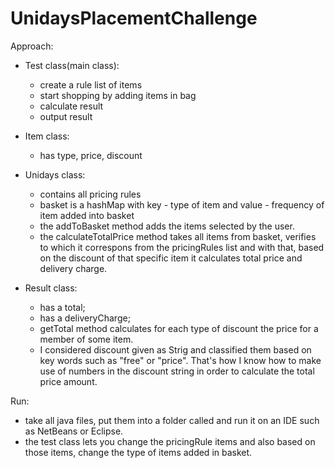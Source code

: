 # UnidaysPlacementChallenge
Approach:
- Test class(main class):
	- create a rule list of items
	- start shopping by adding items in bag
	- calculate result
	- output result

- Item class:
	- has type, price, discount

- Unidays class:
	- contains all pricing rules
	- basket is a hashMap with key - type of item and value - frequency of item added into basket
	- the addToBasket method adds the items selected by the user.
	- the calculateTotalPrice method takes all items from basket, verifies to which it correspons from the pricingRules list and with that, based on the discount of that specific item it calculates total price and delivery charge.

- Result class:
	- has a total;
	- has a deliveryCharge;
	- getTotal method calculates for each type of discount the price for a member of some item.
	- I considered discount given as Strig and classified them based on key words such as "free" or "price". That's how I know how to make use of numbers in the discount string in order to calculate the total price amount.

Run:
- take all java files, put them into a folder called <testunidaysdiscountschallenge> and run it on an IDE such as NetBeans or Eclipse.
- the test class lets you change the pricingRule items and also based on those items, change the type of items added in basket.
